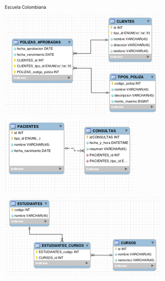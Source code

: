 Escuela Colombiana





![](img/POLIZAS.png)

![](img/PACIENTES_CONSULTAS.png)

![](img/ESTUDIANTES_CURSOS.png)
